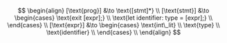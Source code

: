 $$
\begin{align}
    [\text{prog}] &\to \text{[stmt]*} \\
    [\text{stmt}] &\to
    \begin{cases}
        \text{exit [expr];} \\
        \text{let identifier: type = [expr];} \\
    \end{cases} \\
    [\text{expr}] &\to
    \begin{cases}
        \text{int\_lit} \\
        \text{type} \\
        \text{identifier} \\
    \end{cases} \\
\end{align}
$$